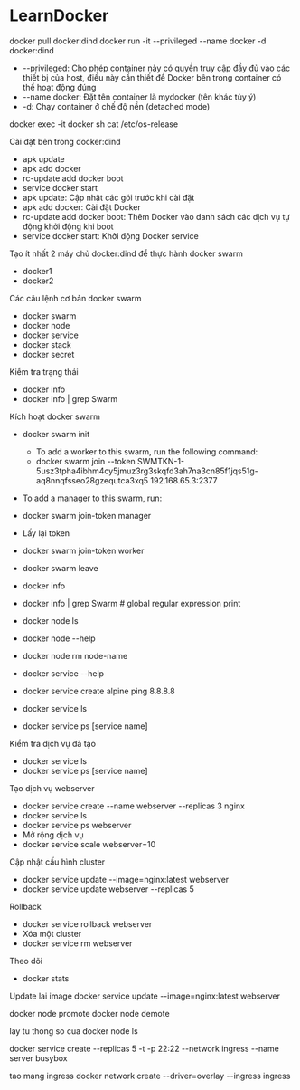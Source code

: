 # LearnDocker

docker pull docker:dind
docker run -it --privileged --name docker -d docker:dind

- --privileged: Cho phép container này có quyền truy cập đầy đủ vào các
  thiết bị của host, điều này cần thiết để Docker bên trong container có
  thể hoạt động đúng
- --name docker: Đặt tên container là mydocker (tên khác tùy ý)
- -d: Chạy container ở chế độ nền (detached mode)

docker exec -it docker sh
cat /etc/os-release

Cài đặt bên trong docker:dind

- apk update
- apk add docker
- rc-update add docker boot
- service docker start
- apk update: Cập nhật các gói trước khi cài đặt
- apk add docker: Cài đặt Docker
- rc-update add docker boot: Thêm Docker vào danh sách các dịch vụ tự động khởi
  động khi boot
- service docker start: Khởi động Docker service

Tạo ít nhất 2 máy chủ docker:dind để thực hành docker swarm

- docker1
- docker2

Các câu lệnh cơ bản docker swarm

- docker swarm
- docker node
- docker service
- docker stack
- docker secret

Kiểm tra trạng thái

- docker info
- docker info | grep Swarm

Kích hoạt docker swarm

- docker swarm init
  - To add a worker to this swarm, run the following command:
  - docker swarm join --token SWMTKN-1-
    5usz3tpha4ibhm4cy5jmuz3rg3skqfd3ah7na3cn85f1jqs51g-aq8nnqfsseo28gzequtca3xq5
    192.168.65.3:2377
- To add a manager to this swarm, run:
- docker swarm join-token manager
- Lấy lại token
- docker swarm join-token worker
- docker swarm leave

- docker info
- docker info | grep Swarm # global regular expression print
- docker node ls
- docker node --help
- docker node rm node-name
- docker service --help
- docker service create alpine ping 8.8.8.8
- docker service ls
- docker service ps [service name]

Kiểm tra dịch vụ đã tạo

- docker service ls
- docker service ps [service name]

Tạo dịch vụ webserver

- docker service create --name webserver --replicas 3 nginx
- docker service ls
- docker service ps webserver
- Mở rộng dịch vụ
- docker service scale webserver=10

Cập nhật cấu hình cluster

- docker service update --image=nginx:latest webserver
- docker service update webserver --replicas 5

Rollback

- docker service rollback webserver
- Xóa một cluster
- docker service rm webserver

Theo dõi

- docker stats

Update lai image
docker service update --image=nginx:latest webserver

docker node promote <id-node>
docker node demote <id-node>

<id-node> lay tu thong so cua docker node ls

docker service create --replicas 5 -t -p 22:22 --network ingress --name
server busybox

tao mang ingress
docker network create --driver=overlay --ingress ingress
